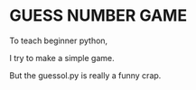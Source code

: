 # GUESS NUMBER GAME

To teach beginner python,

I try to make a simple game.

But the guessol.py is really a funny crap.
